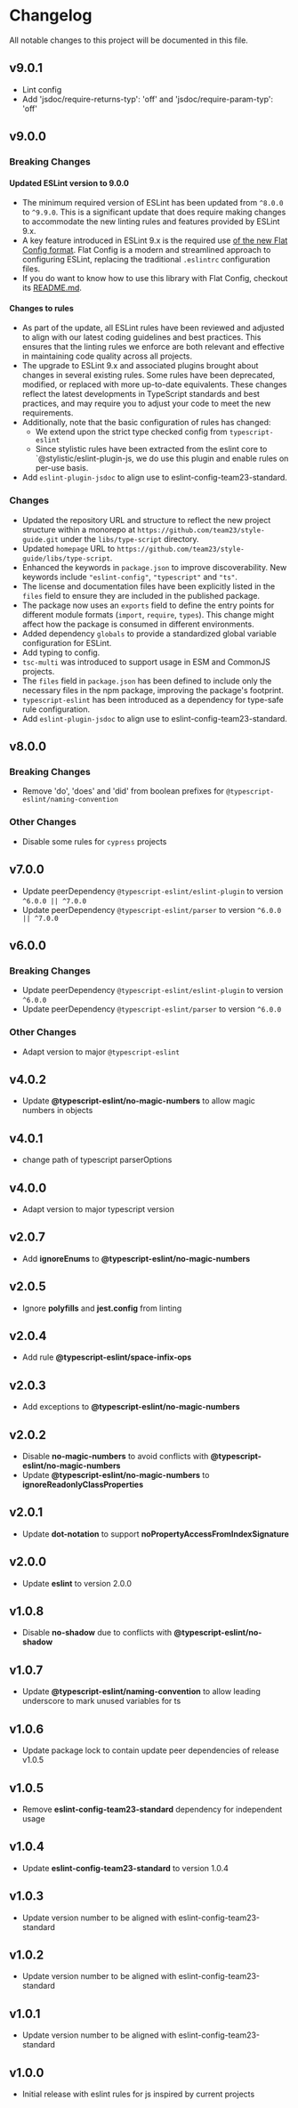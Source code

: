 # Changelog

All notable changes to this project will be documented in this file.

## v9.0.1

- Lint config
- Add 'jsdoc/require-returns-typ': 'off' and 'jsdoc/require-param-typ': 'off'

## v9.0.0

### Breaking Changes

#### Updated ESLint version to 9.0.0

- The minimum required version of ESLint has been updated from `^8.0.0` to `^9.9.0`. This is a significant update
  that does require making changes to accommodate the new linting rules and features provided by ESLint 9.x.
- A key feature introduced in ESLint 9.x is the required use
  [of the new Flat Config format](https://eslint.org/docs/latest/use/configure/configuration-files).
  Flat Config is a modern and streamlined approach to configuring ESLint, replacing the traditional `.eslintrc`
  configuration files.
- If you do want to know how to use this library with Flat Config, checkout its [README.md](README.md).

#### Changes to rules

- As part of the update, all ESLint rules have been reviewed and adjusted to align with our latest coding
  guidelines and best practices.
  This ensures that the linting rules we enforce are both relevant and effective in maintaining code quality across
  all projects.
- The upgrade to ESLint 9.x and associated plugins brought about changes in several existing rules.
  Some rules have been deprecated, modified, or replaced with more up-to-date equivalents.
  These changes reflect the latest developments in TypeScript standards and best practices, and may require you to
  adjust your code to meet the new requirements.
- Additionally, note that the basic configuration of rules has changed:
    - We extend upon the strict type checked config from `typescript-eslint`
    - Since stylistic rules have been extracted from the eslint core to `@stylistic/eslint-plugin-js, we do use
      this plugin and enable rules on per-use basis.
- Add `eslint-plugin-jsdoc` to align use to eslint-config-team23-standard.

### Changes

- Updated the repository URL and structure to reflect the new project structure within a monorepo
  at `https://github.com/team23/style-guide.git` under the `libs/type-script` directory.
- Updated `homepage` URL to `https://github.com/team23/style-guide/libs/type-script`.
- Enhanced the keywords in `package.json` to improve discoverability. New keywords
  include `"eslint-config"`, `"typescript"` and `"ts"`.
- The license and documentation files have been explicitly listed in the `files` field
  to ensure they are included in the published package.
- The package now uses an `exports` field to define the entry points for different
  module formats (`import`, `require`, `types`). This change might affect how the package is consumed in different
  environments.
- Added dependency `globals` to provide a standardized global variable configuration for ESLint.
- Add typing to config.
- `tsc-multi` was introduced to support usage in ESM and CommonJS projects.
- The `files` field in `package.json` has been defined to include only the necessary files in the
  npm package, improving the package's footprint.
- `typescript-eslint` has been introduced as a dependency for type-safe rule configuration.
- Add `eslint-plugin-jsdoc` to align use to eslint-config-team23-standard.

## v8.0.0

### Breaking Changes

- Remove 'do', 'does' and 'did' from boolean prefixes for `@typescript-eslint/naming-convention`

### Other Changes

- Disable some rules for `cypress` projects

## v7.0.0

- Update peerDependency `@typescript-eslint/eslint-plugin` to version `^6.0.0 || ^7.0.0`
- Update peerDependency `@typescript-eslint/parser` to version `^6.0.0 || ^7.0.0`

## v6.0.0

### Breaking Changes

- Update peerDependency `@typescript-eslint/eslint-plugin` to version `^6.0.0`
- Update peerDependency `@typescript-eslint/parser` to version `^6.0.0`

### Other Changes

- Adapt version to major `@typescript-eslint`

## v4.0.2

- Update **@typescript-eslint/no-magic-numbers** to allow magic numbers in objects

## v4.0.1

- change path of typescript parserOptions

## v4.0.0

- Adapt version to major typescript version

## v2.0.7

- Add **ignoreEnums** to **@typescript-eslint/no-magic-numbers**

## v2.0.5

- Ignore **polyfills** and **jest.config** from linting

## v2.0.4

- Add rule **@typescript-eslint/space-infix-ops**

## v2.0.3

- Add exceptions to **@typescript-eslint/no-magic-numbers**

## v2.0.2

- Disable **no-magic-numbers** to avoid conflicts with **@typescript-eslint/no-magic-numbers**
- Update **@typescript-eslint/no-magic-numbers** to **ignoreReadonlyClassProperties**

## v2.0.1

- Update **dot-notation** to support **noPropertyAccessFromIndexSignature**

## v2.0.0

- Update **eslint** to version 2.0.0

## v1.0.8

- Disable **no-shadow** due to conflicts with **@typescript-eslint/no-shadow**

## v1.0.7

- Update **@typescript-eslint/naming-convention** to allow leading underscore to mark unused variables for ts

## v1.0.6

- Update package lock to contain update peer dependencies of release v1.0.5

## v1.0.5

- Remove **eslint-config-team23-standard** dependency for independent usage

## v1.0.4

- Update **eslint-config-team23-standard** to version 1.0.4

## v1.0.3

- Update version number to be aligned with eslint-config-team23-standard

## v1.0.2

- Update version number to be aligned with eslint-config-team23-standard

## v1.0.1

- Update version number to be aligned with eslint-config-team23-standard

## v1.0.0

- Initial release with eslint rules for js inspired by current projects
